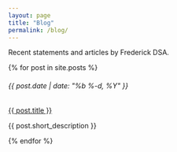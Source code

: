 ```yaml
---
layout: page
title: "Blog"
permalink: /blog/
---
```


Recent statements and articles by Frederick DSA.

<div class="row my-5">
  {% for post in site.posts %}
    <div class="col-12">
      <h6 class="my-0 text-black-tint-2">{{ post.date | date: "%b %-d, %Y" }}</h6>
      <a class="my-0 article-link" href="{{ post.url }}">{{ post.title }}</a>
      <p>{{ post.short_description }}</p>
    </div>
  {% endfor %}
</div>

